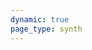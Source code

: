 ```yaml
---
dynamic: true
page_type: synth
---
```


<script setup>
import { useData } from 'vitepress'
const { params: p, frontmatter: f } = useData()

</script>

<SynthPage v-bind="p" >

</SynthPage >

<!-- @content -->